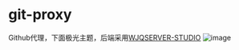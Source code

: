 # git-proxy
Github代理，下面极光主题，后端采用[WJQSERVER-STUDIO](https://github.com/WJQSERVER-STUDIO/ghproxy/)
![image](https://github.com/user-attachments/assets/f93d9482-0dfd-48c7-b6c9-5b94882175d7)

